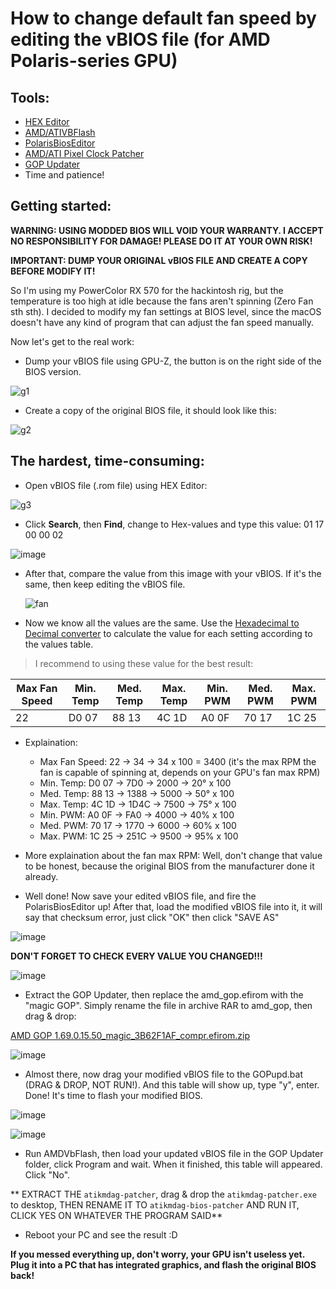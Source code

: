 # How to change default fan speed by editing the vBIOS file (for AMD Polaris-series GPU)

## Tools:
- [HEX Editor](https://mh-nexus.de/en/hxd/)
- [AMD/ATIVBFlash](https://www.guru3d.com/files-details/amdvbflash-download.html)
- [PolarisBiosEditor](http://polaris-bios-editor.eu/)
- [AMD/ATI Pixel Clock Patcher](https://sourceforge.net/projects/amd-ati-pixel-clock-patcher/)
- [GOP Updater](https://e1.pcloud.link/publink/show?code=kZUzB8ZLrwnBMPHdzh9ibVNRd8uU01GcX77#returl=https%3A//e1.pcloud.link/publink/show%3Fcode%3DkZUzB8ZLrwnBMPHdzh9ibVNRd8uU01GcX77&page=login)
- Time and patience!

## Getting started:
**WARNING: USING MODDED BIOS WILL VOID YOUR WARRANTY. I ACCEPT NO RESPONSIBILITY FOR DAMAGE! PLEASE DO IT AT YOUR OWN RISK!**

**IMPORTANT: DUMP YOUR ORIGINAL vBIOS FILE AND CREATE A COPY BEFORE MODIFY IT!**

So I'm using my PowerColor RX 570 for the hackintosh rig, but the temperature is too high at idle because the fans aren't spinning (Zero Fan sth sth). I decided to modify my fan settings at BIOS level, since the macOS doesn't have any kind of program that can adjust the fan speed manually.

Now let's get to the real work:
- Dump your vBIOS file using GPU-Z, the button is on the right side of the BIOS version.

![g1](https://github.com/Pangorin/polaris-fan-speed/assets/68218885/db1c6b1b-5bd6-4ed3-b49c-265d9cd46501)

- Create a copy of the original BIOS file, it should look like this:

![g2](https://github.com/Pangorin/polaris-fan-speed/assets/68218885/ca07d70c-ca81-4479-8618-2645eb5a7b9d)

## The hardest, time-consuming: 
- Open vBIOS file (.rom file) using HEX Editor:

![g3](https://github.com/Pangorin/polaris-fan-speed/assets/68218885/45072dcd-f8b2-46dc-bcc2-4daa7a982e4e)


- Click **Search**, then **Find**, change to Hex-values and type this value:
01 17 00 00 02

![image](https://github.com/Pangorin/polaris-fan-speed/assets/68218885/a55e80d5-3f45-4f81-b9cd-ea6566f63bdf)

- After that, compare the value from this image with your vBIOS. If it's the same, then keep editing the vBIOS file.

  ![fan](https://github.com/Pangorin/polaris-fan-speed/assets/68218885/fdd2b35d-ad90-4f66-b03d-874f140a4195)

- Now we know all the values are the same. Use the [Hexadecimal to Decimal converter](https://www.rapidtables.com/convert/number/hex-to-decimal.html) to calculate the value for each setting according to the values table.

> I recommend to using these value for the best result:

| Max Fan Speed | Min. Temp     | Med. Temp     | Max. Temp   | Min. PWM  | Med. PWM  | Max. PWM  |
| ------------- | ------------- | ------------- |------------- | ------------- | ------------- | ------------- |
|22   | D0 07  | 88 13  | 4C 1D | A0 0F | 70 17 | 1C 25 |

- Explaination:
  - Max Fan Speed: 22 -> 34 -> 34 x 100 = 3400  (it's the max RPM the fan is capable of spinning at, depends on your GPU's fan max RPM)
  - Min. Temp: D0 07 -> 7D0 -> 2000 -> 20° x 100
  - Med. Temp: 88 13 -> 1388 -> 5000 -> 50° x 100
  - Max. Temp: 4C 1D -> 1D4C -> 7500 -> 75° x 100
  - Min. PWM: A0 0F -> FA0 -> 4000 -> 40% x 100
  - Med. PWM: 70 17 -> 1770 -> 6000 -> 60% x 100
  - Max. PWM: 1C 25 -> 251C -> 9500 -> 95% x 100

- More explaination about the fan max RPM: Well, don't change that value to be honest, because the original BIOS from the manufacturer done it already.

- Well done! Now save your edited vBIOS file, and fire the PolarisBiosEditor up! After that, load the modified vBIOS file into it, it will say that checksum error, just click "OK" then click "SAVE AS"

![image](https://github.com/Pangorin/polaris-fan-speed/assets/68218885/98a74ae8-3c43-480f-9295-8a500d876f03)

 **DON'T FORGET TO CHECK EVERY VALUE YOU CHANGED!!!**

 ![image](https://github.com/Pangorin/polaris-fan-speed/assets/68218885/f7b86783-c905-493f-ac06-2fa062de2602)

- Extract the GOP Updater, then replace the amd_gop.efirom with the "magic GOP". Simply rename the file in archive RAR to amd_gop, then drag & drop:

[AMD GOP 1.69.0.15.50_magic_3B62F1AF_compr.efirom.zip](https://github.com/Pangorin/polaris-fan-speed/files/11966614/AMD.GOP.1.69.0.15.50_magic_3B62F1AF_compr.efirom.zip)

![image](https://github.com/Pangorin/polaris-fan-speed/assets/68218885/bf63df14-4452-4c03-922c-b91ab59940e6)

- Almost there, now drag your modified vBIOS file to the GOPupd.bat (DRAG & DROP, NOT RUN!). And this table will show up, type "y", enter. Done! It's time to flash your modified BIOS.

![image](https://github.com/Pangorin/polaris-fan-speed/assets/68218885/571e523d-ad24-4269-8046-dfec1dd3df8e)

![image](https://github.com/Pangorin/polaris-fan-speed/assets/68218885/ffe7c48b-37a1-4c91-914a-2d0486bb6c63)

- Run AMDVbFlash, then load your updated vBIOS file in the GOP Updater folder, click Program and wait. When it finished, this table will appeared. Click "No".

** EXTRACT THE `atikmdag-patcher`, drag & drop the `atikmdag-patcher.exe` to desktop, THEN RENAME IT TO `atikmdag-bios-patcher` AND RUN IT, CLICK YES ON WHATEVER THE PROGRAM SAID**

- Reboot your PC and see the result :D

**If you messed everything up, don't worry, your GPU isn't useless yet. Plug it into a PC that has integrated graphics, and flash the original BIOS back!**
